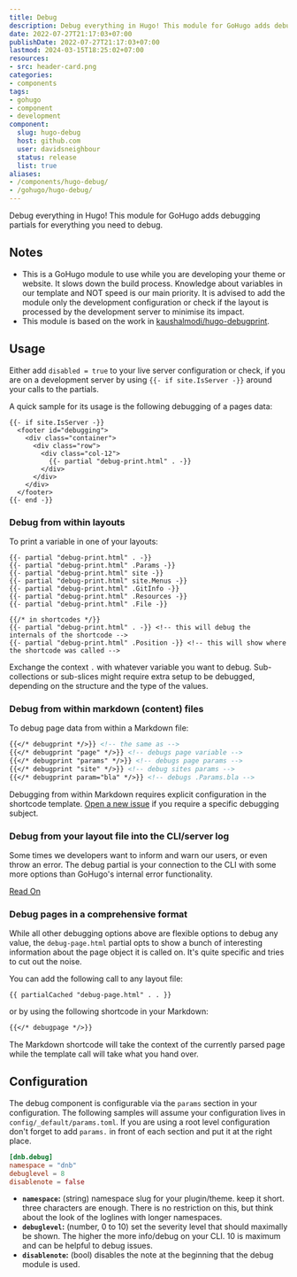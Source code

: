 ```yaml
---
title: Debug
description: Debug everything in Hugo! This module for GoHugo adds debugging partials for everything you need to debug.
date: 2022-07-27T21:17:03+07:00
publishDate: 2022-07-27T21:17:03+07:00
lastmod: 2024-03-15T18:25:02+07:00
resources:
- src: header-card.png
categories:
- components
tags:
- gohugo
- component
- development
component:
  slug: hugo-debug
  host: github.com
  user: davidsneighbour
  status: release
  list: true
aliases:
- /components/hugo-debug/
- /gohugo/hugo-debug/
---
```


Debug everything in Hugo! This module for GoHugo adds debugging partials for everything you need to debug.

## Notes

* This is a GoHugo module to use while you are developing your theme or website. It slows down the build process. Knowledge about variables in our template and NOT speed is our main priority. It is advised to add the module only the development configuration or check if the layout is processed by the development server to minimise its impact.
* This module is based on the work in [kaushalmodi/hugo-debugprint](https://github.com/kaushalmodi/hugo-debugprint).

## Usage

Either add `disabled = true` to your live server configuration or check, if you are on a development server by using `{{- if site.IsServer -}}` around your calls to the partials.

A quick sample for its usage is the following debugging of a pages data:

```go-html-template
{{- if site.IsServer -}}
  <footer id="debugging">
    <div class="container">
      <div class="row">
        <div class="col-12">
          {{- partial "debug-print.html" . -}}
        </div>
      </div>
    </div>
  </footer>
{{- end -}}
```

### Debug from within layouts

To print a variable in one of your layouts:

```go-html-template
{{- partial "debug-print.html" . -}}
{{- partial "debug-print.html" .Params -}}
{{- partial "debug-print.html" site -}}
{{- partial "debug-print.html" site.Menus -}}
{{- partial "debug-print.html" .GitInfo -}}
{{- partial "debug-print.html" .Resources -}}
{{- partial "debug-print.html" .File -}}

{{/* in shortcodes */}}
{{- partial "debug-print.html" . -}} <!-- this will debug the internals of the shortcode -->
{{- partial "debug-print.html" .Position -}} <!-- this will show where the shortcode was called -->
```

Exchange the context `.` with whatever variable you want to debug. Sub-collections or sub-slices might require extra setup to be debugged, depending on the structure and the type of the values.

### Debug from within markdown (content) files

To debug page data from within a Markdown file:

```markdown
{{</* debugprint */>}} <!-- the same as -->
{{</* debugprint "page" */>}} <!-- debugs page variable -->
{{</* debugprint "params" */>}} <!-- debugs page params -->
{{</* debugprint "site" */>}} <!-- debug sites params -->
{{</* debugprint param="bla" */>}} <!-- debugs .Params.bla -->
```

Debugging from within Markdown requires explicit configuration in the shortcode template. [Open a new issue](https://github.com/davidsneighbour/hugo-blockify/issues) if you require a specific debugging subject.

### Debug from your layout file into the CLI/server log

Some times we developers want to inform and warn our users, or even throw an error. The debug partial is your connection to the CLI with some more options than GoHugo's internal error functionality.

[Read On](./debugging/)

### Debug pages in a comprehensive format

While all other debugging options above are flexible options to debug any value, the `debug-page.html` partial opts to show a bunch of interesting information about the page object it is called on. It's quite specific and tries to cut out the noise.

You can add the following call to any layout file:

```go-html-template
{{ partialCached "debug-page.html" . . }}
```

or by using the following shortcode in your Markdown:

```markdown
{{</* debugpage */>}}
```

The Markdown shortcode will take the context of the currently parsed page while the template call will take what you hand over.

## Configuration

The debug component is configurable via the `params` section in your configuration. The following samples will assume your configuration lives in `config/_default/params.toml`. If you are using a root level configuration don't forget to add `params.` in front of each section and put it at the right place.

```toml
[dnb.debug]
namespace = "dnb"
debuglevel = 8
disablenote = false
```

* **`namespace`:** (string) namespace slug for your plugin/theme. keep it short. three characters are enough. There is no restriction on this, but think about the look of the loglines with longer namespaces.
* **`debuglevel`:** (number, 0 to 10) set the severity level that should maximally be shown. The higher the more info/debug on your CLI. 10 is maximum and can be helpful to debug issues.
* **`disablenote`:** (bool) disables the note at the beginning that the debug module is used.
